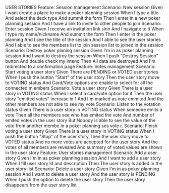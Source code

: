USER STORIES
Feature: Session management
Scenario: New session
Given I want create a place to make a poker planning session When I type a title
And select the deck type
And summit the form
Then I enter in a new poker planning session
And I have a link to invite to other people to join
Scenario: Enter session
Given I receive an invitation link
sion
And I navigate to it
When I type my name/nickname
And summit the form
Then I enter in the poker planning And I see the title of the session And I able to see the user stories And I able to see the members list
to join
session
list to
joined in the session
Scenario: Destroy poker planing session Given I'm in as poker planning session And I want to destroy the session When I push "Destroy Session" button And double check my intend
Then All data are destroyed
And I'm redirected to a confirmation page
Feature: Votes management
Scenario: Start voting a user story
Given There are PENDING or VOTED user stories
When I push the button "Start" of the user story
Then the user story move to VOTING status
And Card/Vote options are enable to select for all the connected m
embers
Scenario: Vote a user story
Given There is a user story in VOTING status
When I select a card/vote option for it
Then the user story "emitted votes" increase in 1 And I'm marked as vote emmited
And the other members are not able to see my vote
Scenario: Listen to the votation status
Given There is a user story in VOTING status
When someone emits a vote
Then all the members see who has emited the vote
And number of emited votes in the user story
But Nobody is able to see the value of the vote from another membe
in a poker planning ses
vote
r.
Scenario: Finish voting a user story
Given There is a user story in VOTING status
When I push the button "Stop" of the user story
Then the user story move to VOTED status
And no more votes are accepted for the user story
And the votes of all members are revealed
And summary of voted values are shown in the user story
Feature: User stories management
Scenario: Add a user story
Given I'm in as poker planning session
And I want to add a user story
When I fill user story Id and description
Then The user story is added in the user story list
Scenario: Delete a user story
Given I'm in as poker planning session
And I want to delete a user story
And the user story is PENDING
When I push the option to delete the user story
Then the user story disappears from the user story list